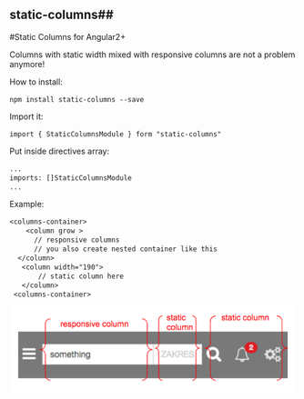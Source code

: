 ## static-columns##

#Static Columns for Angular2+

Columns with static width mixed with responsive columns are 
not a problem anymore!

How to install:

    npm install static-columns --save


Import it:

    import { StaticColumnsModule } form "static-columns"

Put inside directives array:

    ...
    imports: []StaticColumnsModule
    ...

Example:
	

    <columns-container>
        <column grow >
    	  // responsive columns
          // you also create nested container like this
      </column>
       <column width="190">                        
           // static column here
       </column>
     <columns-container>

![Modules marked](screen.png)


